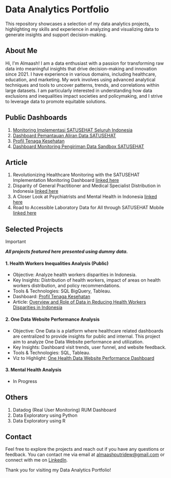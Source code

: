 # Data Analytics Portfolio
This repository showcases a selection of my data analytics projects, highlighting my skills and experience in analyzing and visualizing data to generate insights and support decision-making.

## About Me
Hi, I'm Almaash! I am a data enthusiast with a passion for transforming raw data into meaningful insights that drive decision-making and innovation since 2021. I have experience in various domains, including healthcare, education, and marketing. My work involves using advanced analytical techniques and tools to uncover patterns, trends, and correlations within large datasets. I am particularly interested in understanding how data exclusions and inequalities impact societies and policymaking, and I strive to leverage data to promote equitable solutions.

## Public Dashboards
1. [Monitoring Implementasi SATUSEHAT Seluruh Indonesia](https://satusehat.kemkes.go.id/data/dashboard/3678097d-d11e-4b2c-8552-310d782a905b)
2. [Dashboard Pemantauan Aliran Data SATUSEHAT](https://satusehat.kemkes.go.id/data/dashboard/47ef4c43-4ea0-4d1f-a5e5-7d38afcb4edf)
3. [Profil Tenaga Kesehatan](https://satusehat.kemkes.go.id/data/dashboard/c8b80eb9-07bd-4ac9-82c9-13993a360a34)
4. [Dashboard Monitoring Pengiriman Data Sandbox SATUSEHAT](https://satusehat.kemkes.go.id/data/dashboard/8648699e-7ed3-4ece-adb6-3415f7ac145e)

## Article
1. Revolutionizing Healthcare Monitoring with the SATUSEHAT Implementation Monitoring Dashboard [linked here](https://medium.com/@almaash/revolutionizing-healthcare-monitoring-with-the-satusehat-implementation-monitoring-dashboard-e5fad1bceb87)
2. Disparity of General Practitioner and Medical Specialist Distribution in Indonesia [linked here](https://medium.com/@almaash/disparity-of-general-practitioner-and-medical-specialist-distribution-in-indonesia-f24a2541ba5e)
3. A Closer Look at Psychiatrists and Mental Health in Indonesia [linked here](https://medium.com/@almaash/a-closer-look-at-psychiatrists-and-mental-health-in-indonesia-41cc9cc61efd)
4. Road to Accessible Laboratory Data for All through SATUSEHAT Mobile [linked here](https://medium.com/@almaash/road-to-accessible-laboratory-data-for-indonesians-through-satusehat-mobile-da0d695cf3c1)

## Selected Projects
> [!IMPORTANT]
> ***All projects featured here presented using dummy data.***

#### 1. Health Workers Inequalities Analysis (Public)
- Objective: Analyze health workers disparities in Indonesia.
- Key Insights: Distribution of health workers, impact of areas on health workers distribution, and policy recommendations.
- Tools & Technologies: SQL BigQuery, Tableau.
- Dashboard: [Profil Tenaga Kesehatan](https://satusehat.kemkes.go.id/data/dashboard/c8b80eb9-07bd-4ac9-82c9-13993a360a34)
- Article: [Overview and Role of Data in Reducing Health Workers Disparities in Indonesia](https://medium.com/@dtokemkes/overview-and-role-of-data-in-reducing-health-workers-disparities-in-indonesia-7fe84240c6b8)

#### 2. One Data Website Performance Analysis
- Objective: One Data is a platform where healthcare related dashboards are centralized to provide insights for public and internal. This project aim to analyze One Data Website performance and utilization.
- Key Insights: Dashboard visit trends, user funnel, and website feedback.
- Tools & Technologies: SQL, Tableau.
- Viz to Highlight: [One Health Data Website Performance Dashboard](https://github.com/almaashp/data-analyst-portfolio/blob/main/One%20Health%20Data%20Website%20Performance%20Dashboard.md)

#### 3. Mental Health Analysis 
- In Progress

## Others
1. Datadog (Real User Monitoring) RUM Dashboard
2. Data Exploratory using Python
3. Data Exploratory using R

## Contact
Feel free to explore the projects and reach out if you have any questions or feedback. You can contact me via email at almaashputridew@gmail.com or connect with me on [LinkedIn]([url](https://www.linkedin.com/in/almaash-putridewi/)).

Thank you for visiting my Data Analytics Portfolio!
